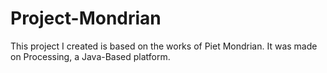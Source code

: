 # Project-Mondrian
This project I created is based on the works of Piet Mondrian.
It was made on Processing, a Java-Based platform.
